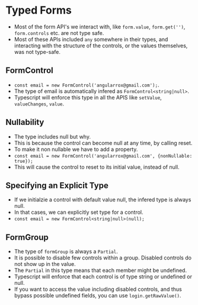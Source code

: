 # Typed Forms

- Most of the form API's we interact with, like `form.value`, `form.get('')`, `form.controls` etc. are not type safe.
- Most of these APIs included `any` somewhere in their types, and interacting with the structure of the controls, or the values themselves, was not type-safe. 


## FormControl

- `const email = new FormControl('angularrox@gmail.com');`.
- The type of email is automatically infered as `FormControl<string|null>`.
- Typescript will enforce this type in all the APIS like `setValue`, `valueChanges`, `value`.

## Nullability

- The type includes null but why.
- This is because the control can become null at any time, by calling reset.
- To make it non nullable we have to add a property.
- `const email = new FormControl('angularrox@gmail.com', {nonNullable: true});`
-  This will cause the control to reset to its initial value, instead of null.


## Specifying an Explicit Type

- If we initialzie a control with default value null, the infered type is always null.
- In that cases, we can explicitly set type for a control.
- `const email = new FormControl<string|null>(null);`

## FormGroup

- The type of `formGroup` is always a `Partial`.
- It is possible to disable few controls within a group. Disabled controls do not show up in the value.
- The `Partial` in this type means that each member might be undefined.
- Typescript will enforce that each control is of type string or undefined or null.
- If you want to access the value including disabled controls, and thus bypass possible undefined fields, you can use `login.getRawValue()`.
